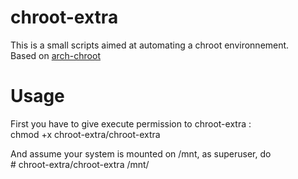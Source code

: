 # chroot-extra
This is a small scripts aimed at automating a chroot environnement.<br />
Based on <a href="https://git.archlinux.org/arch-install-scripts.git/" title="ArchLinux - arch-install-scripts">arch-chroot</a>

# Usage
First you have to give execute permission to chroot-extra :<br />
chmod +x chroot-extra/chroot-extra

And assume your system is mounted on /mnt, as superuser, do  <br />
\# chroot-extra/chroot-extra /mnt/

